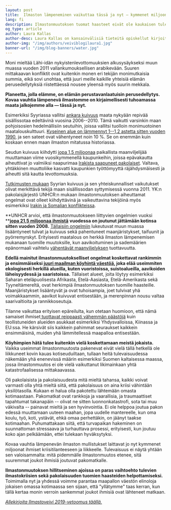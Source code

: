 ```yaml
---
layout: post
title:  Ilmaston lämpeneminen vaikuttaa tässä ja nyt — kymmenet miljoonat ilmastopakolaiset ovat jo liikkeellä
lang: fi
description: Ilmastonmuutoksen tuomat haasteet eivät ole kaukaisen tulevaisuuden epämääräisiä ongelmia, vaan ne vaikuttavat jo -- tässä ja nyt. Kymmenet miljoonat ihmiset ovat jo joutuneet jättämään kotiseutunsa ilmaston lämpenemisen mukanaan tuomion luonnonmullistusten takia, ja heidän määränsä tulee vain lisääntymään tulevina vuosikymmeninä.
og_type: article
author: Laura Kallas
author-desc: Laura Kallas on kansainvälisiä tieteitä opiskellut kirjoittaja ja pohdiskelija. Hänen lempiajanvietteensä on Suomen puhtaassa luonnossa samoilu, ja hän haluaa, että voi tehdä niin tulevaisuudessakin.
author-img: "/img/authors/veiviblogilaura1.jpg"
banner-url: "/img/blog-banners/water.jpg"
---
```


Moni mieltää Lähi-idän nykyistenlevottomuuksien alkusysäykseksi muun muassa vuoden 2011 vallankumouksellisen arabikevään. Suuren mittakaavan konfliktit ovat kuitenkin monen eri tekijän monimutkaisia summia, eikä sovi unohtaa, että juuri meille kaikille yhteisiä elämän perusedellytyksiä riistettäessä nousee yleensä myös suurin mekkala.

**Planeetta, jolla elämme, on elämän perustavanlaatuisin perusedellytys. Kovaa vauhtia lämpenevä ilmastomme on kirjaimellisesti tuhoamassa maata jalkojemme alla — tässä ja nyt.**

Esimerkiksi Syyriassa vallitsi [ankara kuivuus](https://www.maailma.net/uutiset/tutkimus-ilmastonmuutos-vaikutti-syyrian-sisallissodan-syttymiseen) maata nykyään repivää sisällissotaa edeltävinä vuosina 2006--2010. Tämä vaikutti varsinkin maan pohjoisosien hedelmällisiin seutuihin, joissa vallitsi tuolloin monimuotoinen maatalouskulttuuri. [Kyseinen alue on lämmennyt 1--1,2 astetta sitten vuoden 1990](https://www.pnas.org/content/early/2015/02/23/1421533112), ja sen sateet ovat vähentyneet noin 10 %. Se on enemmän kuin koskaan ennen maan ilmaston mitatussa historiassa.

Seudun kuivuus kiihdytti [jopa 1,5 miljoonaa](https://www.unhcr.org/news/latest/2016/11/581f52dc4/frequently-asked-questions-climate-change-disaster-displacement.html) paikallista maanviljelijää muuttamaan viime vuosikymmenellä kaupunkeihin, joissa epävakautta aiheuttivat jo valmiiksi naapurimaa [Irakista saapuneet pakolaiset](https://www.maailma.net/uutiset/tutkimus-ilmastonmuutos-vaikutti-syyrian-sisallissodan-syttymiseen). Valtava, yhtäkkinen muuttoliike kasvatti kaupunkien työttömyyttä räjähdysmäisesti ja aiheutti sitä kautta levottomuuksia.

[Tutkimusten mukaan](https://www.maailma.net/uutiset/tutkimus-ilmastonmuutos-vaikutti-syyrian-sisallissodan-syttymiseen) Syyrian kuivuus ja sen yhteiskunnalliset vaikutukset olivat merkittävä tekijä maan sisällissodan syttymisessä vuonna 2011. YK:n pakolaisjärjestö UNHCR:n mukaan ilmastonmuutoksen aiheuttamat ongelmat ovat olleet kiihdyttävinä ja vaikeuttavina tekijöinä myös esimerkiksi [Irakin ja Somalian konflikteissa](https://www.unhcr.org/news/latest/2016/11/581f52dc4/frequently-asked-questions-climate-change-disaster-displacement.html).

**UNHCR arvioi, että ilmastonmuutokseen liittyvien ongelmien vuoksi **[**jopa 21,5 miljoonaa ihmistä**](https://www.unhcr.org/news/latest/2016/11/581f52dc4/frequently-asked-questions-climate-change-disaster-displacement.html) **vuodessa on joutunut jättämään kotinsa sitten vuoden 2008.** [Tällaisiin ongelmiin](http://global.finland.fi/public/default.aspx?nodeid=39811&contentlan=1&culture=fi-FI) lukeutuvat muun muassa lisääntyneet tulvat ja kuivuus sekä pahentuneet maanjäristykset, taifuunit ja pyörremyrskyt. Erityisesti maatalous on herkkä ilmaston lämpenemisen mukanaan tuomille muutoksille, kun aavikoituminen ja sademäärien epänormaali vaihtelu [vähentävät maanviljelyksen](https://ilmasto-opas.fi/fi/ilmastonmuutos/vaikutukset/-/artikkeli/01a9776c-a223-4e5b-82ce-c58900bc591b/globaalit-sukupuolivaikutukset.html) tuottavuutta.

**Edellä mainitut ilmastonmuutokselliset ongelmat koskettavat rankimmin ja ensimmäiseksi [juuri maailman köyhintä väestöä](http://global.finland.fi/public/default.aspx?nodeid=39811&contentlan=1&culture=fi-FI), joka elää useimmiten ekologisesti herkillä alueilla, kuten vuoristoissa, suistoalueilla, aavikoiden läheisyydessä ja saaristoissa.** Tällaiset alueet, joita löytyy esimerkiksi Saharan eteläpuolisesta Afrikasta, Etelä-Aasiasta, Etelä-Amerikasta sekä Tyyneltämereltä, ovat herkimpiä ilmastonmuutoksen tuomille haasteille. Maanjäristykset lisääntyvät ja ovat tuhoisampia, joet tulvivat yhä voimakkaammin, aavikot kuivuvat entisestään, ja merenpinnan nousu valtaa saarivaltioita ja rannikkoseutuja.

Tilanne vaikuttaa erityisen epäreilulta, kun otetaan huomioon, että nämä samaiset ihmiset[ tuottavat reippaasti vähemmän päästöjä](https://yle.fi/aihe/artikkeli/2018/12/12/ilmastonmuutos-on-ihmiskunnan-kohtalonkysymys-tutki-kuka-paastoista-oikeastaan) kuin teollistuneiden alueiden asukkaat esimerkiksi Yhdysvalloissa, Kiinassa ja EU:ssa. He kärsivät siis kaikkein pahimmat seuraukset kaikkein ensimmäisinä, muiden yhä lämmitellessä maapalloa entisestään.

**Köyhimpien hätä tulee kuitenkin vielä koskettamaan meistä jokaista.** Vaikka useimmat ilmastonmuutosta pakenevat eivät vielä tällä hetkellä ole liikkuneet kovin kauas kotiseuduiltaan, tullaan heitä tulevaisuudessa näkemään yhä enenevissä määrin esimerkiksi Suomen kaltaisessa maassa, jossa ilmastonmuutos ei ole vielä vaikuttanut likimainkaan yhtä katastrofaalisessa mittakaavassa.

Oli pakolaisista ja pakolaisuudesta mitä mieltä tahansa, kaikki voivat varmasti olla yhtä mieltä siitä, että pakolaisuus on aina kriisi vähintään yksilötasolla. Kukaan ei halua olla pakotettu lähtemään omasta kotimaastaan. Pakomatkat ovat rankkoja ja vaarallisia, ja traumaattiset tapahtumat takanapäin -- olivat ne sitten luonnonkatastrofi, sota tai muu väkivalta -- painavat mieltä ja sen hyvinvointia. Ei ole helppoa joutua pakon edessä muuttamaan uuteen maahan, jopa uudelle mantereelle, kun oma koulu, työ, koti, ystävät, ehkä omaa perhettäkin, on jäänyt taakse kotimaahan. Puhumattakaan siitä, että turvapaikan hakeminen on suunnattoman stressaava ja turhauttava prosessi, erityisesti, kun joutuu koko ajan pelkäämään, ettei tulekaan hyväksytyksi.

Kovaa vauhtia lämpenevän ilmaston mullistukset laittavat jo nyt kymmenet miljoonat ihmiset kriisitilanteeseen ja liikkeelle. Tulevaisuus ei näytä yhtään sen valoisammalta: mitä pidemmälle ilmastonmuutos etenee, sitä suuremmat joukot ihmisiä joutuvat pakomatkalle.

**Ilmastonmuutoksen hillitseminen ajoissa on paras vaihtoehto tulevien ilmastokriisien sekä pakolaisuuden tuomien haasteiden helpottamiseksi.** Toimimalla nyt ja yhdessä voimme parantaa maapallon väestön elinoloja jokaisen omassa kotimaassa sen sijaan, että "yllätymme" taas kerran, kun tällä kertaa monin verroin sankemmat joukot ihmisiä ovat lähteneet matkaan.

[*Allekirjoita Ilmastoveivi 2019-vetoomus täällä.*](https://www.ilmastoveivi2019.fi/)